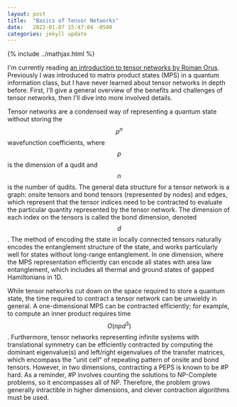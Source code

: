 ```yaml
---
layout: post
title:  "Basics of Tensor Networks"
date:   2022-01-07 15:47:04 -0500
categories: jekyll update
---
```

{% include ../mathjax.html %}

I'm currently reading [an introduction to tensor networks by Roman Orus][tn-review]. Previously I was introduced to matrix product states (MPS) in a quantum information class, but I have never learned about tensor networks in depth before. First, I'll give a general overview of the benefits and challenges of tensor networks, then I'll dive into more involved details.

Tensor networks are a condensed way of representing a quantum state without storing the $$p^n$$ wavefunction coefficients, where $$p$$ is the dimension of a qudit and $$n$$ is the number of qudits. The general data structure for a tensor network is a graph: onsite tensors and bond tensors (represented by nodes) and edges, which represent that the tensor indices need to be contracted to evaluate the particular quantity represented by the tensor network. The dimension of each index on the tensors is called the bond dimension, denoted $$d$$. The method of encoding the state in locally connected tensors naturally encodes the entanglement structure of the state, and works particularly well for states without long-range entanglement. In one dimension, where the MPS representation efficiently can encode all states with area law entanglement, which includes all thermal and ground states of gapped Hamiltonians in 1D. 

While tensor networks cut down on the space required to store a quantum state, the time required to contract a tensor network can be unwieldy in general. A one-dimensional MPS can be contracted efficiently; for example, to compute an inner product requires time $$O(npd^3)$$. Furthermore, tensor networks representing infinite systems with translational symmetry can be efficiently contracted by computing the dominant eigenvalue(s) and left/right eigenvalues of the transfer matrices, which encompass the "unit cell" of repeating pattern of onsite and bond tensors. However, in two dimensions, contracting a PEPS is known to be #P hard. As a reminder, #P involves counting the solutions to NP-Complete problems, so it encompasses all of NP.  Therefore, the problem grows generally intractible in higher dimensions, and clever contraction algorithms must be used. 

[tn-review]: https://arxiv.org/pdf/1306.2164.pdf

